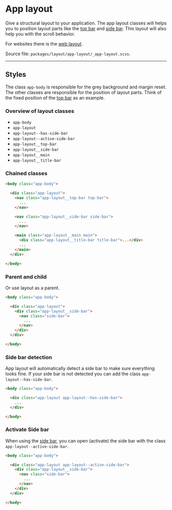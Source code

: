 # App layout
Give a structural layout to your application. The app layout classes will helps you to position layout parts like the [top bar](/#/layout/top-bar) and [side bar](/#/layout/side-bar). This layout will also help you with the scroll behavior. 

For websites there is the [web layout](/#/layout/web-layout).

Source file: `packages/layout/app-layout/_app-layout.scss`.

---

## Styles
The class `app-body` is responsible for the grey background and margin reset. The other classes are responsible for the position of layout parts. Think of the fixed position of the [top bar](/#/layout/top-bar) as an example.

### Overview of layout classes
* `app-body` 
* `app-layout`
* `app-layout--has-side-bar`
* `app-layout--active-side-bar`
* `app-layout__top-bar`
* `app-layout__side-bar`
* `app-layout__main`
* `app-layout__title-bar`

### Chained classes 
```html
<body class="app-body">

  <div class="app-layout">
    <nav class="app-layout__top-bar top-bar">
      ...
    </nav>

    <nav class="app-layout__side-bar side-bar">
      ...
    </nav>

    <main class="app-layout__main main">
      <div class="app-layout__title-bar title-bar">...</div>
      ...
    </main>
  </div>

</body>
```

### Parent and child
Or use layout as a parent. 

```html
<body class="app-body">

  <div class="app-layout">
    <div class="app-layout__side-bar">
      <nav class="side-bar">
        ...
      </nav>
    </div>
  </div>

</body>
```

### Side bar detection
App layout will automatically detect a side bar to make sure everything looks fine. If your side bar is not detected you can add the class `app-layout--has-side-bar`. 

```html
<body class="app-body">

  <div class="app-layout app-layout--has-side-bar">
    ...
  </div>

</body>
```

### Activate Side bar
When using the [side bar](/#/layout/side-bar), you can open (activate) the side bar with the class `app-layout--active-side-bar`. 

```html
<body class="app-body">

  <div class="app-layout app-layout--active-side-bar">
    <div class="app-layout__side-bar">
      <nav class="side-bar">
        ...
      </nav>
    </div>
  </div>

</body>
```
